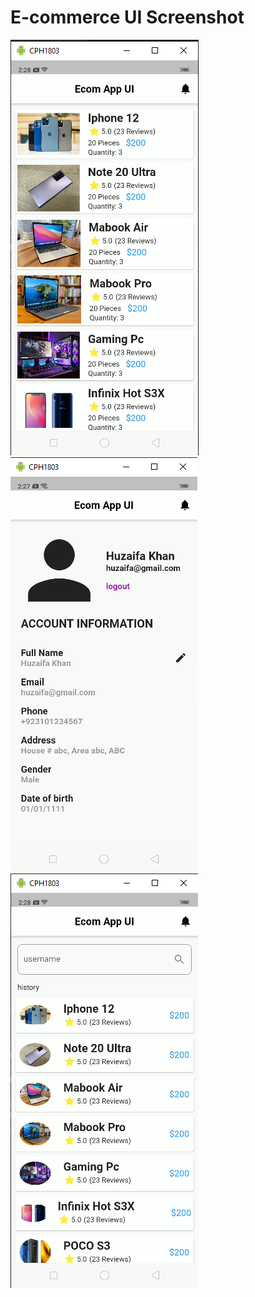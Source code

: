 # E-commerce UI Screenshot


![ProductList](https://github.com/MHuzaifaKhan97/Dart-Flutter-And-Node/blob/master/Assignments/Flutter%20Assignment%2003/Screenshots/1.png)
![Profile](https://github.com/MHuzaifaKhan97/Dart-Flutter-And-Node/blob/master/Assignments/Flutter%20Assignment%2003/Screenshots/2.png)
![ProductSearch](https://github.com/MHuzaifaKhan97/Dart-Flutter-And-Node/blob/master/Assignments/Flutter%20Assignment%2003/Screenshots/3.png)
